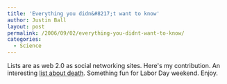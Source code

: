 ```yaml
---
title: 'Everything you didn&#8217;t want to know'
author: Justin Ball
layout: post
permalink: /2006/09/02/everything-you-didnt-want-to-know/
categories:
  - Science
---
```


Lists are as web 2.0 as social networking sites. Here's my contribution. An interesting [list about death][1]. Something fun for Labor Day weekend. Enjoy.

 [1]: http://www.discover.com/issues/sep-06/departments/20thingsdeath/